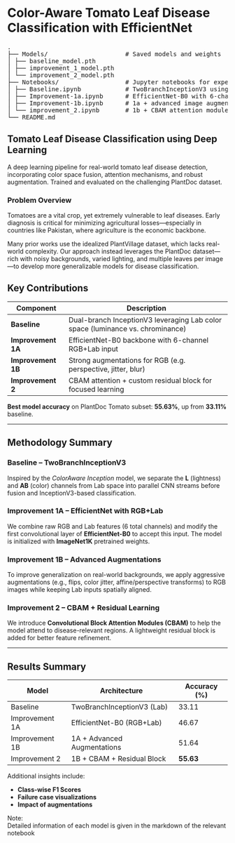# Color-Aware Tomato Leaf Disease Classification with EfficientNet

<pre>
. 
├── Models/                     # Saved models and weights 
│ ├── baseline_model.pth
│ ├── improvement_1_model.pth
│ └── improvement_2_model.pth
├── Notebooks/                  # Jupyter notebooks for experiments 
│ ├── Baseline.ipynb            # TwoBranchInceptionV3 using Lab channels 
│ ├── Improvement-1a.ipynb      # EfficientNet-B0 with 6-channel RGB-Lab input
│ ├── Improvement-1b.ipynb      # 1a + advanced image augmentations
│ └── improvement_2.ipynb       # 1b + CBAM attention modules and residual blocks 
└── README.md 
</pre>


##  Tomato Leaf Disease Classification using Deep Learning
A deep learning pipeline for real-world tomato leaf disease detection, incorporating color space fusion, attention mechanisms, and robust augmentation. Trained and evaluated on the challenging PlantDoc dataset.

### Problem Overview
Tomatoes are a vital crop, yet extremely vulnerable to leaf diseases. Early diagnosis is critical for minimizing agricultural losses—especially in countries like Pakistan, where agriculture is the economic backbone.

Many prior works use the idealized PlantVillage dataset, which lacks real-world complexity. Our approach instead leverages the PlantDoc dataset—rich with noisy backgrounds, varied lighting, and multiple leaves per image—to develop more generalizable models for disease classification.
##  Key Contributions

|  Component        | Description                                                                 |
|--------------------|--------------------------------------------------------------------------------|
|  **Baseline**     | Dual-branch InceptionV3 leveraging Lab color space (luminance vs. chrominance) |
|  **Improvement 1A** | EfficientNet-B0 backbone with 6-channel RGB+Lab input                          |
|  **Improvement 1B** | Strong augmentations for RGB (e.g. perspective, jitter, blur)                 |
|  **Improvement 2**  | CBAM attention + custom residual block for focused learning                   |

  **Best model accuracy** on PlantDoc Tomato subset: **55.63%**, up from **33.11%** baseline.

---

##  Methodology Summary

###  Baseline – TwoBranchInceptionV3

Inspired by the _ColorAware Inception_ model, we separate the **L** (lightness) and **AB** (color) channels from Lab space into parallel CNN streams before fusion and InceptionV3-based classification.

###  Improvement 1A – EfficientNet with RGB+Lab

We combine raw RGB and Lab features (6 total channels) and modify the first convolutional layer of **EfficientNet-B0** to accept this input. The model is initialized with **ImageNet1K** pretrained weights.

###  Improvement 1B – Advanced Augmentations

To improve generalization on real-world backgrounds, we apply aggressive augmentations (e.g., flips, color jitter, affine/perspective transforms) to RGB images while keeping Lab inputs spatially aligned.

###  Improvement 2 – CBAM + Residual Learning

We introduce **Convolutional Block Attention Modules (CBAM)** to help the model attend to disease-relevant regions. A lightweight residual block is added for better feature refinement.

---

##  Results Summary

| Model              | Architecture                      | Accuracy (%) |
|--------------------|-----------------------------------|--------------|
| Baseline           | TwoBranchInceptionV3 (Lab)        | 33.11        |
| Improvement 1A     | EfficientNet-B0 (RGB+Lab)         | 46.67        |
| Improvement 1B     | 1A + Advanced Augmentations       | 51.64        |
| Improvement 2      | 1B + CBAM + Residual Block        | **55.63**    |

Additional insights include:

- **Class-wise F1 Scores**
- **Failure case visualizations**
- **Impact of augmentations**



Note: </br>
Detailed information of each model is given in the markdown of the relevant notebook